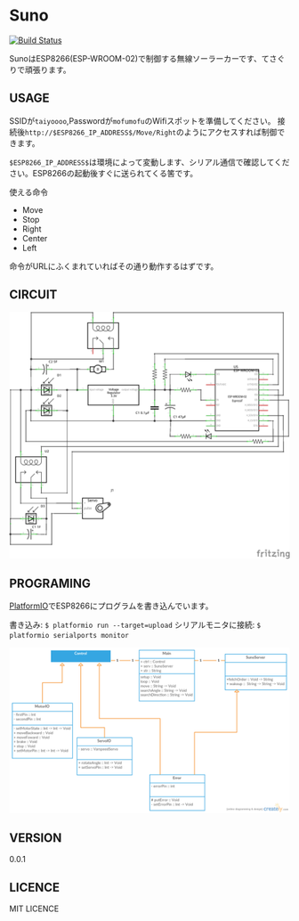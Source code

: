 Suno
====

[![Build Status](https://travis-ci.org/eliza0x/Suno.svg?branch=master)](https://travis-ci.org/eliza0x/Suno)

SunoはESP8266(ESP-WROOM-02)で制御する無線ソーラーカーです、てさぐりで頑張ります。

## USAGE

SSIDが`taiyoooo`,Passwordが`mofumofu`のWifiスポットを準備してください。
接続後`http://$ESP8266_IP_ADDRESS$/Move/Right`のようにアクセスすれば制御できます。

`$ESP8266_IP_ADDRESS$`は環境によって変動します、シリアル通信で確認してください。ESP8266の起動後すぐに送られてくる筈です。

使える命令
- Move
- Stop
- Right
- Center
- Left

命令がURLにふくまれていればその通り動作するはずです。

## CIRCUIT

![Circuit](https://raw.githubusercontent.com/eliza0x/Suno/master/Circuit.png)

## PROGRAMING

[PlatformIO](http://platformio.org/)でESP8266にプログラムを書き込んでいます。

書き込み: `$ platformio run --target=upload`
シリアルモニタに接続: `$ platformio serialports monitor`

![UML](https://raw.githubusercontent.com/eliza0x/Suno/master/UML.png)

## VERSION

0.0.1

## LICENCE

MIT LICENCE
